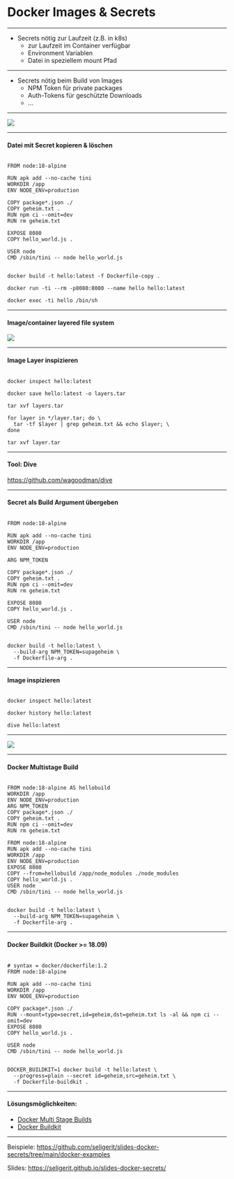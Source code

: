 # Docker Images & Secrets

---

 - Secrets nötig zur Laufzeit (z.B. in k8s)
   - zur Laufzeit im Container verfügbar
   - Environment Variablen
   - Datei in speziellem mount Pfad

---

- Secrets nötig beim Build von Images
   - NPM Token für private packages
   - Auth-Tokens für geschützte Downloads
   - ...

---

<p class="stretch"><img src="img/bad-idea.jpg"></p>

---
#### Datei mit Secret kopieren & löschen

<pre><code data-trim data-noescape class="dockerfile">
FROM node:18-alpine

RUN apk add --no-cache tini
WORKDIR /app
ENV NODE_ENV=production

COPY package*.json ./
COPY geheim.txt .
RUN npm ci --omit=dev
RUN rm geheim.txt

EXPOSE 8080
COPY hello_world.js .

USER node
CMD /sbin/tini -- node hello_world.js
</code></pre>

<pre><code data-trim data-noescape class="shell">
docker build -t hello:latest -f Dockerfile-copy .

docker run -ti --rm -p8080:8080 --name hello hello:latest

docker exec -ti hello /bin/sh
</code></pre>


---

#### Image/container layered file system

<p class="stretch"><img src="img/container-layers.jpg"></p>

---

#### Image Layer inspizieren
<pre><code data-trim data-noescape class="shell">
docker inspect hello:latest

docker save hello:latest -o layers.tar

tar xvf layers.tar

for layer in */layer.tar; do \
  tar -tf $layer | grep geheim.txt && echo $layer; \
done

tar xvf layer.tar
</code></pre>

---

#### Tool: Dive

https://github.com/wagoodman/dive

---

#### Secret als Build Argument übergeben

<pre><code data-trim data-noescape class="dockerfile">
FROM node:18-alpine

RUN apk add --no-cache tini
WORKDIR /app
ENV NODE_ENV=production

ARG NPM_TOKEN

COPY package*.json ./
COPY geheim.txt .
RUN npm ci --omit=dev
RUN rm geheim.txt

EXPOSE 8080
COPY hello_world.js .

USER node
CMD /sbin/tini -- node hello_world.js
</code></pre>

<pre><code data-trim data-noescape class="shell">
docker build -t hello:latest \
  --build-arg NPM_TOKEN=supageheim \
  -f Dockerfile-arg .
</code></pre>

---

#### Image inspizieren

<pre><code data-trim data-noescape class="shell">
docker inspect hello:latest

docker history hello:latest

dive hello:latest
</code></pre>

---

<p class="stretch"><img src="img/idea-kitteh.jpeg"></p>

---
#### Docker Multistage Build
<pre><code data-trim data-noescape class="dockerfile">
FROM node:18-alpine AS hellobuild
WORKDIR /app
ENV NODE_ENV=production
ARG NPM_TOKEN
COPY package*.json ./
COPY geheim.txt .
RUN npm ci --omit=dev
RUN rm geheim.txt

FROM node:18-alpine
RUN apk add --no-cache tini
WORKDIR /app
ENV NODE_ENV=production
EXPOSE 8080
COPY --from=hellobuild /app/node_modules ./node_modules
COPY hello_world.js .
USER node
CMD /sbin/tini -- node hello_world.js
</code></pre>


<pre><code data-trim data-noescape class="shell">
docker build -t hello:latest \
  --build-arg NPM_TOKEN=supageheim \
  -f Dockerfile-arg .
</code></pre>
---
#### Docker Buildkit (Docker >= 18.09)

<pre><code data-trim data-noescape class="dockerfile">
# syntax = docker/dockerfile:1.2
FROM node:18-alpine

RUN apk add --no-cache tini
WORKDIR /app
ENV NODE_ENV=production

COPY package*.json ./
RUN --mount=type=secret,id=geheim,dst=geheim.txt ls -al && npm ci --omit=dev
EXPOSE 8080
COPY hello_world.js .

USER node
CMD /sbin/tini -- node hello_world.js
</code></pre>

<pre><code data-trim data-noescape class="shell">
DOCKER_BUILDKIT=1 docker build -t hello:latest \
  --progress=plain --secret id=geheim,src=geheim.txt \
  -f Dockerfile-buildkit .
</code></pre>

---

#### Lösungsmöglichkeiten:

- [Docker Multi Stage Builds](https://docs.docker.com/build/building/multi-stage/)
- [Docker Buildkit](https://docs.docker.com/develop/develop-images/build_enhancements/)

---

Beispiele: https://github.com/seligerit/slides-docker-secrets/tree/main/docker-examples

Slides: https://seligerit.github.io/slides-docker-secrets/